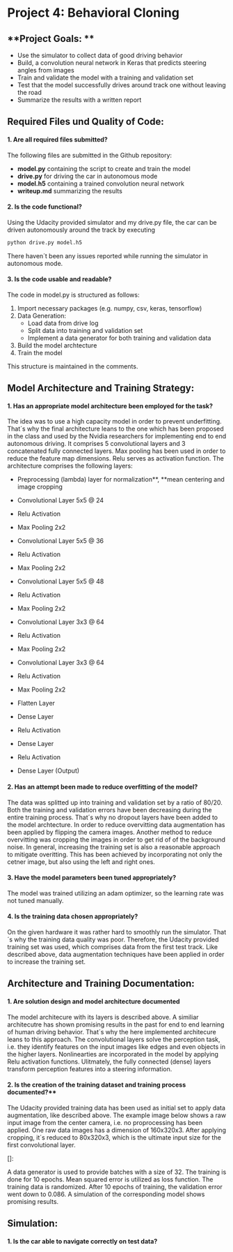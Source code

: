 # Project 4: Behavioral Cloning



## **Project Goals: **

* Use the simulator to collect data of good driving behavior
* Build, a convolution neural network in Keras that predicts steering angles from images
* Train and validate the model with a training and validation set
* Test that the model successfully drives around track one without leaving the road
* Summarize the results with a written report



## Required Files und Quality of Code: 

#### 1. Are all required files submitted?

The following files are submitted in the Github repository:

- **model.py** containing the script to create and train the model
- **drive.py** for driving the car in autonomous mode
- **model.h5** containing a trained convolution neural network 
- **writeup.md** summarizing the results

#### 2. **Is the code functional?**

Using the Udacity provided simulator and my drive.py file, the car can be driven autonomously around the track by executing 

```sh
python drive.py model.h5
```

There haven´t been any issues reported while running the simulator in autonomous mode.  

#### 3. Is the code usable and readable? 

The code in model.py is structured as follows: 

1. Import necessary packages (e.g. numpy, csv, keras, tensorflow)
2. Data Generation: 
   - Load data from drive log
   - Split data into training and validation set
   - Implement a data generator for both training and validation data
3. Build the model archtecture
4. Train the model

This structure is maintained in the comments. 



## Model Architecture and Training Strategy: 

#### 1. **Has an appropriate model architecture been employed for the task?**

The idea was to use a high capacity model in order to prevent underfitting. That´s why the final architecture leans to the one which has been proposed in the class and used by the Nvidia researchers for implementing end to end autonomous driving. It comprises 5 convolutional layers and 3 concatenated fully connected layers. Max pooling has been used in order to reduce the feature map dimensions. Relu serves as activation function. The architecture comprises the following layers: 

- Preprocessing (lambda) layer for normalization**, **mean centering and image cropping
- Convolutional Layer 5x5 @ 24

- Relu Activation
- Max Pooling 2x2
- Convolutional Layer 5x5 @ 36
- Relu Activation
- Max Pooling 2x2
- Convolutional Layer 5x5 @ 48
- Relu Activation
- Max Pooling 2x2
- Convolutional Layer 3x3 @ 64
- Relu Activation
- Max Pooling 2x2
- Convolutional Layer 3x3 @ 64
- Relu Activation
- Max Pooling 2x2
- Flatten Layer 
- Dense Layer
- Relu Activation
- Dense Layer 
- Relu Activation
- Dense Layer (Output)

#### 2. **Has an attempt been made to reduce overfitting of the model?**

The data was splitted up into training and validation set by a ratio of 80/20. Both the training and validation errors have been decreasing during the entire training process. That´s why no dropout layers have been added to the model archtecture. In order to reduce overvitting data augmentation has been applied by flipping the camera images. Another method to reduce overvitting was cropping the images in order to get rid of of the background noise. In general, increasing the training set is also a reasonable approach to mitigate overitting. This has been achieved by incorporating not only the cetner image, but also using the left and right ones.  

#### 3. **Have the model parameters been tuned appropriately?**

The model was trained utilizing an adam optimizer, so the learning rate was not tuned manually.   

#### 4. **Is the training data chosen appropriately?**

On the given hardware it was rather hard to smoothly run the simulator. That´s why the training data quality was poor. Therefore, the Udacity provided training set was used, which comprises data from the first test track. Like described above, data augmentation techniques have been applied in order to increase the training set. 



## Architecture and Training Documentation: 

#### 1. Are solution design and model architecture documented

The model architecure with its layers is described above. A similiar architecutre has shown promising results in the past for end to end learning of human driving behavior. That´s why the here implemented architecure leans to this approach. The convolutional layers solve the perception task, i.e. they identify features on the input images like edges and even objects in the higher layers. Nonlinearties are incorporated in the model by applying Relu activation functions. Ulitmately, the fully connected (dense) layers transform perception features into a steering information. 

#### 2. Is the creation of the training dataset and training process documented?**

The Udacity provided training data has been used as initial set to apply data augmentation, like described above. The example image below shows a raw input image from the center camera, i.e. no proprocessing has been applied. One raw data images has a dimension of 160x320x3. After applying cropping, it´s reduced to 80x320x3, which is the ultimate input size for the first convolutional layer. 

[]: 

A data generator is used to provide batches with a size of 32. The training is done for 10 epochs. Mean squared error is utilized as loss function. The training data is randomized. After 10 epochs of training, the validation error went down to 0.086. A simulation of the corresponding model shows promising results.     



## Simulation: 

#### 1. **Is the car able to navigate correctly on test data?**






